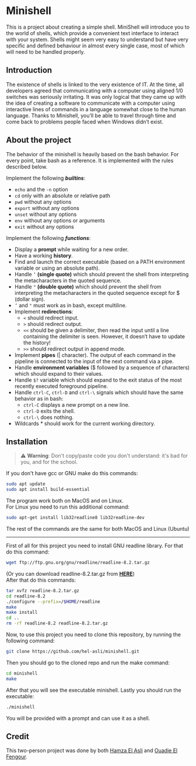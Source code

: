 # Minishell

This is a project about creating a simple shell. MiniShell will introduce you to the world of shells, which provide a convenient text interface to interact with your system. Shells might seem very easy to understand but have very specific and defined behaviour in almost every single case, most of which will need to be handled properly.

## Introduction
The existence of shells is linked to the very existence of IT. At the time, all developers agreed that communicating with a computer using aligned 1/0 switches was seriously irritating. It was only logical that they came up with the idea of creating a software to communicate with a computer using interactive lines of commands in a language somewhat close to the human language. Thanks to Minishell, you’ll be able to travel through time and come back to problems people faced when Windows didn’t exist.

## About the project
The behavior of the minishell is heavily based on the bash behavior. For every point, take bash as a reference. It is implemented with the rules described below.


Implement the following ___builtins___:
- `echo` and the `-n` option
- `cd` only with an absolute or relative path
- `pwd` without any options
- `export` without any options
- `unset` without any options
- `env` without any options or arguments
- `exit` without any options

Implement the following ___functions___:
- Display a __prompt__ while waiting for a new order.
- Have a working __history__.
- Find and launch the correct executable (based on a PATH environment variable or using an absolute path).
- Handle `’` __(single quote)__ which should prevent the shell from interpreting the metacharacters in the quoted sequence.
- Handle `"` __(double quote)__ which should prevent the shell from interpreting the metacharacters in the quoted sequence except for $ (dollar sign).
- `’` and `"` must work as in bash, except multiline.
- Implement __redirections__:
    - `<` should redirect input.
    - `>` should redirect output.
    - `<<` should be given a delimiter, then read the input until a line containing the delimiter is seen. However, it doesn’t have to update the history!
    - `>>` should redirect output in append mode.
- Implement __pipes__ (| character). The output of each command in the pipeline is connected to the input of the next command via a pipe.
- Handle __environment variables__  ($ followed by a sequence of characters) which should expand to their values.
- Handle `$?` variable which should expand to the exit status of the most recently executed foreground pipeline.
- Handle `ctrl-C`, `ctrl-D` and `ctrl-\` signals which should have the same behavior as in bash:
    - `ctrl-C` displays a new prompt on a new line.
    - `ctrl-D` exits the shell.
    - `ctrl-\` does nothing.
- Wildcards * should work for the current working directory.

## Installation
> ⚠️ **Warning**: Don't copy/paste code you don't understand: it's bad for you, and for the school.

If you don't have gcc or GNU make do this commands:
``` sh
sudo apt update
sudo apt install build-essential
```
The program work both on MacOS and on Linux. <br>
For Linux you need to run this additional command:
``` sh
sudo apt-get install lib32readline8 lib32readline-dev
```
The rest of the commands are the same for both MacOS and Linux (Ubuntu)
___
First of all for this project you need to install GNU readline library. For that do this command:
```sh
wget ftp://ftp.gnu.org/gnu/readline/readline-8.2.tar.gz
```
(Or you can download readline-8.2.tar.gz from [__HERE__](https://ftp.gnu.org/gnu/readline/)) <br>
After that do this commands:
``` sh
tar xvfz readline-8.2.tar.gz
cd readline-8.2
./configure --prefix=/$HOME/readline
make
make install
cd ..
rm -rf readline-8.2 readline-8.2.tar.gz
```


Now, to use this project you need to clone this repository, by running the following command:
``` sh
git clone https://github.com/hel-asli/minishell.git
```
Then you should go to the cloned repo and run the make command:
``` sh
cd minishell
make
```
After that you will see the executable minishell. Lastly you should run the executable:
```sh
./minishell
```
You will be provided with a prompt and can use it as a shell.


## Credit
This two-person project was done by both [Hamza El Asli](https://github.com/hel-asli) and [Ouadie El Fengour](https://github.com/Wayde-Ouadie).
